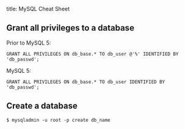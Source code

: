 title: MySQL Cheat Sheet

## Grant all privileges to a database

Prior to MySQL 5:

    GRANT ALL PRIVILEGES ON db_base.* TO db_user @'%' IDENTIFIED BY 'db_passwd'; 

MySQL 5:

    GRANT ALL PRIVILEGES ON db_base.* TO db_user IDENTIFIED BY 'db_passwd'; 

## Create a database

    $ mysqladmin -u root -p create db_name
